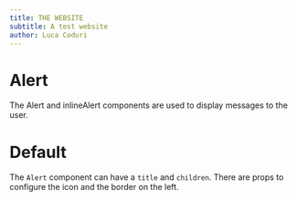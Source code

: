 ```yaml
---
title: THE WEBSITE
subtitle: A test website
author: Luca Coduri
---
```

# Alert
The Alert and inlineAlert components are used to display messages to the user.
# Default
The `Alert` component can have a `title` and `children`. There are props to configure the icon and the border on the left.
